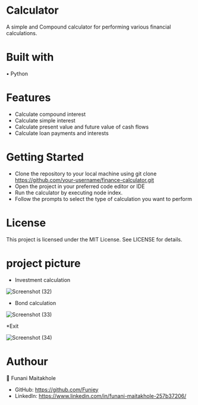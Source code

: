 # Calculator
A simple and Compound calculator for performing various financial calculations.

# Built with
• Python

# Features

* Calculate compound interest
* Calculate simple interest 
* Calculate present value and future value of cash flows 
* Calculate loan payments and interests

# Getting Started

* Clone the repository to your local machine using git clone https://github.com/your-username/finance-calculator.git 
* Open the project in your preferred code editor or IDE
* Run the calculator by executing node index.
* Follow the prompts to select the type of calculation you want to perform

# License

This project is licensed under the MIT License. See LICENSE for details.

# project picture

* Investment calculation
  
![Screenshot (32)](https://github.com/Funiey/calculator/assets/127227319/994ffb48-5b2f-44ce-846a-c669bd71441e)

* Bond calculation
  
![Screenshot (33)](https://github.com/Funiey/calculator/assets/127227319/6f59d928-c271-4b9b-99ac-3214e97a70e8)

*Exit

![Screenshot (34)](https://github.com/Funiey/calculator/assets/127227319/8598ddb4-7fc0-4dcd-b501-3047621cb10a)

# Authour
👤 Funani Maitakhole
  * GitHub: https://github.com/Funiey
  * LinkedIn: https://www.linkedin.com/in/funani-maitakhole-257b37206/
